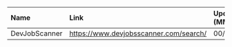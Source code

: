 | Name          | Link                                   | Updated (MM/DD/YYYY) |
| :------------ | :------------------------------------- | :------------------- |
| DevJobScanner | https://www.devjobsscanner.com/search/ | 00/00/0000           |
